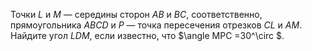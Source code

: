 Точки $L$ и $M$ — середины сторон $AB$ и $BC$, соответственно, прямоугольника $ABCD$ и $P$ — точка пересечения отрезков $CL$ и $AM$. Найдите угол $LDM$, если известно, что  $\angle MPC =30^\circ $.